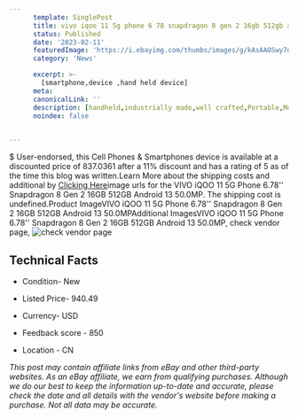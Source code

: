 ```yaml
---
      template: SinglePost
      title: vivo iqoo 11 5g phone 6 78 snapdragon 8 gen 2 16gb 512gb android 13 50 0mp
      status: Published
      date: '2023-02-11'
      featuredImage: 'https://i.ebayimg.com/thumbs/images/g/kAsAAOSwy7djlqA-/s-l225.jpg'
      category: 'News'

      excerpt: >-
        [smartphone,device ,hand held device]
      meta:
      canonicalLink: ''
      description: [handheld,industrially made,well crafted,Portable,Mobile,Compact,Convenient,Lightweight,Maneuverable,Man-portable,Miniature,Carriable,Hand-held,Light,Holdable,Transportable,Mobile device,Pocket-sized,On-the-go,Wireless,Cordless,Compact size,Convenient size, smartphone,device ,hand held device]
      noindex: false

        
---
```

$
    User-endorsed, this Cell Phones & Smartphones device is available at a discounted price of 837.0361 after a 11% discount and has a rating of 5 as of the time this blog was written.Learn More about the shipping costs and additional by [Clicking Here](https://www.ebay.com/itm/325459576956?hash=item4bc6e7087c%3Ag%3AkAsAAOSwy7djlqA-&mkevt=1&mkcid=1&mkrid=711-53200-19255-0&campid=%253CePNCampaignId%253E&customid=%253CreferenceId%253E&toolid=10049)image urls for the VIVO iQOO 11 5G Phone 6.78'' Snapdragon 8 Gen 2 16GB 512GB Android 13 50.0MP. The shipping cost is undefined.Product ImageVIVO iQOO 11 5G Phone 6.78'' Snapdragon 8 Gen 2 16GB 512GB Android 13 50.0MPAdditional ImagesVIVO iQOO 11 5G Phone 6.78'' Snapdragon 8 Gen 2 16GB 512GB Android 13 50.0MP, check vendor page, ![check vendor page](https://origin-galleryplus.ebayimg.com/ws/web/325459576956_2_0_1/225x225.jpg,https://origin-galleryplus.ebayimg.com/ws/web/325459576956_3_0_1/225x225.jpg,https://origin-galleryplus.ebayimg.com/ws/web/325459576956_4_0_1/225x225.jpg,https://origin-galleryplus.ebayimg.com/ws/web/325459576956_5_0_1/225x225.jpg,https://origin-galleryplus.ebayimg.com/ws/web/325459576956_6_0_1/225x225.jpg,https://origin-galleryplus.ebayimg.com/ws/web/325459576956_7_0_1/225x225.jpg,https://origin-galleryplus.ebayimg.com/ws/web/325459576956_8_0_1/225x225.jpg,https://origin-galleryplus.ebayimg.com/ws/web/325459576956_9_0_1/225x225.jpg,https://origin-galleryplus.ebayimg.com/ws/web/325459576956_10_0_1/225x225.jpg,https://origin-galleryplus.ebayimg.com/ws/web/325459576956_11_0_1/225x225.jpg,https://origin-galleryplus.ebayimg.com/ws/web/325459576956_12_0_1/225x225.jpg)
    
    

 ## Technical Facts 



     
      

 - Condition- New 


      

 - Listed Price- 940.49 


      

 - Currency- USD 


      

 - Feedback score - 850 


      

 - Location - CN 


      
      

 *_This post may contain affiliate links from eBay and other third-party websites. As an eBay affiliate, we earn from qualifying purchases. Although we do our best to keep the information up-to-date and accurate, please check the date and all details with the vendor's website before making a purchase. Not all data may be accurate._*



    
    
    
    
    